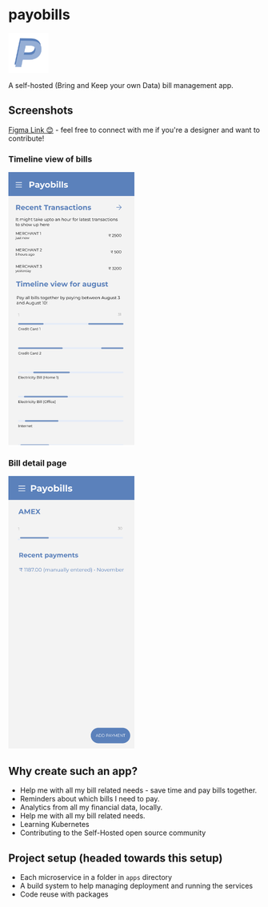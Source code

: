 # payobills

<img src="docs/images/icon.png" alt="Screenshot of the current version of the App" style="width: 5rem">

A self-hosted (Bring and Keep your own Data) bill management app. 

## Screenshots
[Figma Link 😊](https://www.figma.com/design/RuZ5khlNpA4IgKPb1iebzc/payobills-main) - feel free to connect with me if you're a designer and want to contribute!

### Timeline view of bills

<img src="docs/images/Home Page.png" alt="Screenshot of the current version of the App" style="width: 50%">

### Bill detail page

<img src="docs/images/bill-detail-page.png" alt="Screenshot of adding a bill manually page" style="width: 50%">


## Why create such an app?
- Help me with all my bill related needs - save time and pay bills together.
- Reminders about which bills I need to pay.
- Analytics from all my financial data, locally.
- Help me with all my bill related needs.
- Learning Kubernetes
- Contributing to the Self-Hosted open source community


## Project setup (headed towards this setup)
- Each microservice in a folder in `apps` directory
- A build system to help managing deployment and running the services
- Code reuse with packages 
